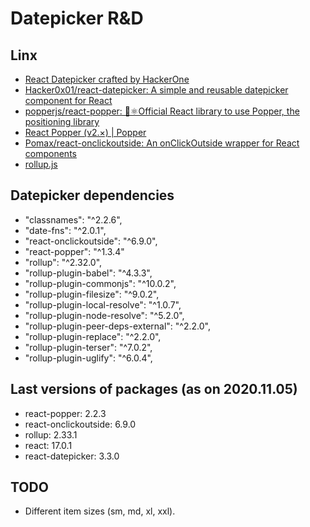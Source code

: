 # Datepicker R&D

## Linx

- [React Datepicker crafted by HackerOne](https://reactdatepicker.com/)
- [Hacker0x01/react-datepicker: A simple and reusable datepicker component for React](https://github.com/Hacker0x01/react-datepicker)
- [popperjs/react-popper: 🍿⚛Official React library to use Popper, the positioning library](https://github.com/popperjs/react-popper)
- [React Popper (v2.×) | Popper](https://popper.js.org/react-popper/v2/)
- [Pomax/react-onclickoutside: An onClickOutside wrapper for React components](https://github.com/Pomax/react-onclickoutside)
- [rollup.js](https://rollupjs.org/guide/en/)


## Datepicker dependencies

  - "classnames": "^2.2.6",
  - "date-fns": "^2.0.1",
  - "react-onclickoutside": "^6.9.0",
  - "react-popper": "^1.3.4"
  - "rollup": "^2.32.0",
  - "rollup-plugin-babel": "^4.3.3",
  - "rollup-plugin-commonjs": "^10.0.2",
  - "rollup-plugin-filesize": "^9.0.2",
  - "rollup-plugin-local-resolve": "^1.0.7",
  - "rollup-plugin-node-resolve": "^5.2.0",
  - "rollup-plugin-peer-deps-external": "^2.2.0",
  - "rollup-plugin-replace": "^2.2.0",
  - "rollup-plugin-terser": "^7.0.2",
  - "rollup-plugin-uglify": "^6.0.4",

## Last versions of packages (as on 2020.11.05)

- react-popper: 2.2.3
- react-onclickoutside: 6.9.0
- rollup: 2.33.1
- react: 17.0.1
- react-datepicker: 3.3.0

## TODO

- Different item sizes (sm, md, xl, xxl).

<!--
 @changed 2020.11.05, 12:17
-->

